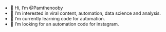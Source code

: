 - 👋 Hi, I’m @Pamthenooby
- 👀 I’m interested in viral content, automation, data science and analysis.
- 🌱 I’m currently learning code for automation.
- 💞️ I’m looking for an automation code for instagram.

<!---
Pamthenooby/Pamthenooby is a ✨ special ✨ repository because its `README.md` (this file) appears on your GitHub profile.
You can click the Preview link to take a look at your changes.
--->
